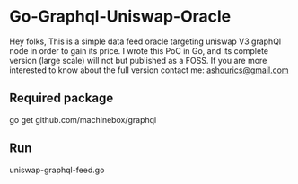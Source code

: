 # Go-Graphql-Uniswap-Oracle

Hey folks,
This is a simple data feed oracle targeting uniswap V3 graphQl node in order to gain its price.
I wrote this PoC in Go, and its complete version (large scale) will not but published as a FOSS.
If you are more interested to know about the full version contact me: ashourics@gmail.com


## Required package 
go get github.com/machinebox/graphql

## Run
uniswap-graphql-feed.go
